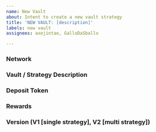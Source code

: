 ```yaml
---
name: New Vault
about: Intent to create a new vault strategy
title: 'NEW VAULT: [description]'
labels: new vault
assignees: axejintao, GalloDaSballo

---
```


### Network

### Vault / Strategy Description

### Deposit Token

### Rewards

### Version (V1 [single strategy], V2 [multi strategy])
